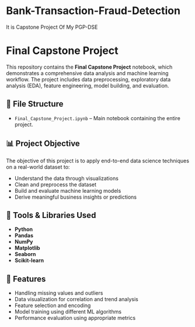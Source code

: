 # Bank-Transaction-Fraud-Detection
It is Capstone Project Of My PGP-DSE


# Final Capstone Project

This repository contains the **Final Capstone Project** notebook, which demonstrates a comprehensive data analysis and machine learning workflow. The project includes data preprocessing, exploratory data analysis (EDA), feature engineering, model building, and evaluation.

## 📁 File Structure

- `Final_Capstone_Project.ipynb` – Main notebook containing the entire project.

## 📊 Project Objective

The objective of this project is to apply end-to-end data science techniques on a real-world dataset to:
- Understand the data through visualizations
- Clean and preprocess the dataset
- Build and evaluate machine learning models
- Derive meaningful business insights or predictions

## 🔧 Tools & Libraries Used

- **Python**
- **Pandas**
- **NumPy**
- **Matplotlib**
- **Seaborn**
- **Scikit-learn**

## 🚀 Features

- Handling missing values and outliers
- Data visualization for correlation and trend analysis
- Feature selection and encoding
- Model training using different ML algorithms
- Performance evaluation using appropriate metrics
